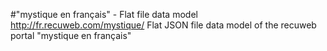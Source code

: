 #"mystique en français" - Flat file data model
http://fr.recuweb.com/mystique/
Flat JSON file data model of the recuweb portal "mystique en français"
